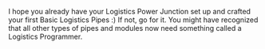 <!---
title: Start Guide
icon: minecraft:emerald
--->
I hope you already have your Logistics Power Junction set up and crafted your first Basic Logistics Pipes :)
If not, go for it.
You might have recognized that all other types of pipes and modules now need something called a Logistics Programmer.
